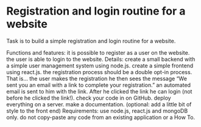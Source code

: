 # Registration and login routine for a website

Task is to build a simple registration and login routine for a website.

Functions and features:
it is possible to register as a user on the website.
the user is able to login to the website.
Details:
create a small backend with a simple user management system using node.js.
create a simple frontend using react.js.
the registration process should be a double opt-in process. That is…
the user makes the registration
he then sees the message “We sent you an email with a link to complete your registration.”
an automated email is sent to him with the link.
After he clicked the link he can login (not before he clicked the link!).
check your code in on GitHub.
deploy everything on a server.
make a documentation.
(optional: add a little bit of style to the front end)
Requirements:
use node.js, react.js and mongoDB only.
do not copy-paste any code from an existing application or a How To.
